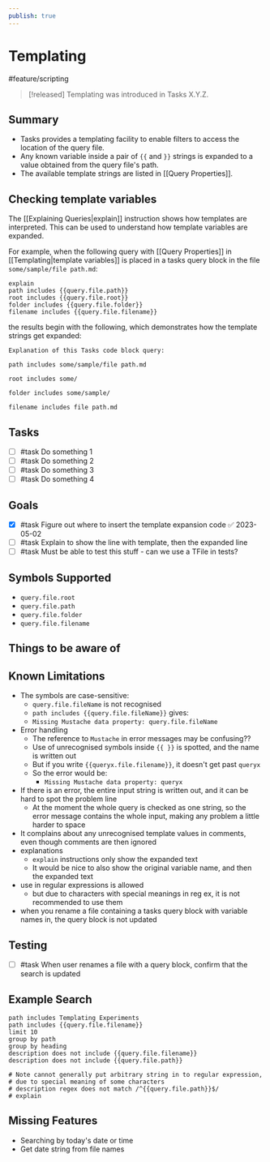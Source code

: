 ```yaml
---
publish: true
---
```


# Templating

<span class="related-pages">#feature/scripting</span>

> [!released]
> Templating was introduced in Tasks X.Y.Z.

## Summary

- Tasks provides a templating facility to enable filters to access the location of the query file.
- Any known variable inside a pair of `{{` and `}}` strings is expanded to a value obtained from the query file's path.
- The available template strings are listed in [[Query Properties]].

## Checking template variables

The [[Explaining Queries|explain]] instruction shows how templates are interpreted. This can be used to understand how template variables are expanded.

For example, when the following query with [[Query Properties]] in [[Templating|template variables]] is placed in a tasks query block in the file `some/sample/file path.md`:  
  
<!-- snippet: DocsSamplesForExplain.test.explain_templating.approved.query.text -->  
```text  
explain  
path includes {{query.file.path}}  
root includes {{query.file.root}}  
folder includes {{query.file.folder}}  
filename includes {{query.file.filename}}  
```  
<!-- endSnippet -->  
  
the results begin with the following, which demonstrates how the template strings get expanded:  
  
<!-- snippet: DocsSamplesForExplain.test.explain_templating.approved.explanation.text -->  
```text  
Explanation of this Tasks code block query:  
  
path includes some/sample/file path.md  
  
root includes some/  
  
folder includes some/sample/  
  
filename includes file path.md  
```  
<!-- endSnippet -->

## Tasks

- [ ] #task Do something 1
- [ ] #task Do something 2
- [ ] #task Do something 3
- [ ] #task Do something 4

## Goals

- [x] #task Figure out where to insert the template expansion code ✅ 2023-05-02
- [ ] #task Explain to show the line with template, then the expanded line
- [ ] #task Must be able to test this stuff - can we use a TFile in tests?

## Symbols Supported

- `query.file.root`
- `query.file.path`
- `query.file.folder`
- `query.file.filename`

## Things to be aware of

## Known Limitations

- The symbols are case-sensitive:
  - `query.file.fileName` is not recognised
  - `path includes {{query.file.fileName}}` gives:
  - `Missing Mustache data property: query.file.fileName`
- Error handling
  - The reference to `Mustache` in error messages may be confusing??
  - Use of unrecognised symbols inside `{{ }}` is spotted, and the name is written out
  - But if you write `{{queryx.file.filename}}`, it doesn't get past `queryx`
  - So the error would be:
    - `Missing Mustache data property: queryx`
- If there is an error, the entire input string is written out, and it can be hard to spot the problem line
  - At the moment the whole query is checked as one string, so the error message contains the whole input, making any problem a little harder to space
- It complains about any unrecognised template values in comments, even though comments are then ignored
- explanations
  - `explain` instructions only show the expanded text
  - It would be nice to also show the original variable name, and then the expanded text
- use in regular expressions is allowed
  - but due to characters with special meanings in reg ex, it is not recommended to use them
- when you rename a file containing a tasks query block with variable names in, the query block is not updated

## Testing

- [ ] #task When user renames a file with a query block, confirm that the search is updated

## Example Search

```tasks
path includes Templating Experiments
path includes {{query.file.filename}}
limit 10
group by path
group by heading
description does not include {{query.file.filename}}
description does not include {{query.file.path}}

# Note cannot generally put arbitrary string in to regular expression,
# due to special meaning of some characters
# description regex does not match /^{{query.file.path}}$/
# explain
```

## Missing Features

- Searching by today's date or time
- Get date string from file names
